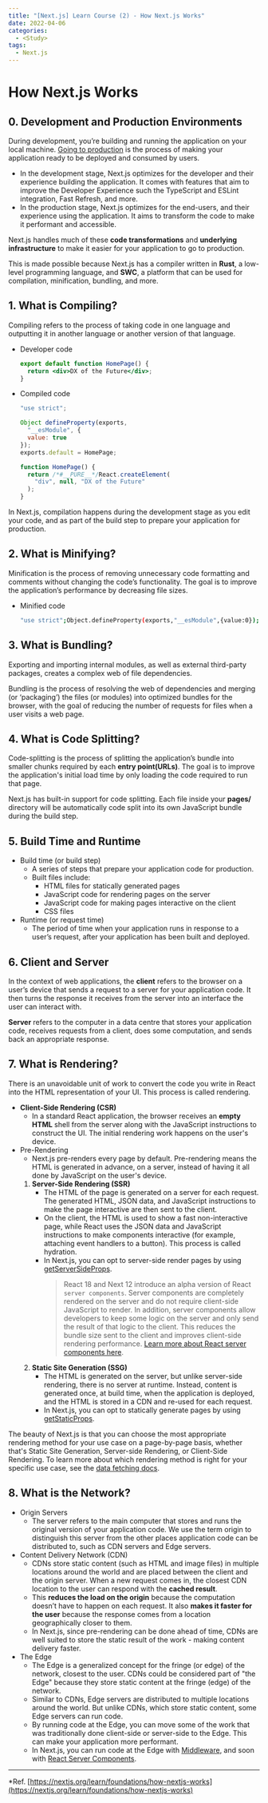 ```yaml
---
title: "[Next.js] Learn Course (2) - How Next.js Works"
date: 2022-04-06
categories:
  - <Study>
tags:
  - Next.js
---
```


# How Next.js Works

## 0. Development and Production Environments

During development, you’re building and running the application on your local machine. [Going to production](https://nextjs.org/docs/going-to-production) is the process of making your application ready to be deployed and consumed by users.

- In the development stage, Next.js optimizes for the developer and their experience building the application. It comes with features that aim to improve the Developer Experience such the TypeScript and ESLint integration, Fast Refresh, and more.
- In the production stage, Next.js optimizes for the end-users, and their experience using the application. It aims to transform the code to make it performant and accessible.

Next.js handles much of these **code transformations** and **underlying infrastructure** to make it easier for your application to go to production.

This is made possible because Next.js has a compiler written in **Rust**, a low-level programming language, and **SWC**, a platform that can be used for compilation, minification, bundling, and more.

## 1. What is Compiling?

Compiling refers to the process of taking code in one language and outputting it in another language or another version of that language.

- Developer code

  ```jsx
  export default function HomePage() {
    return <div>DX of the Future</div>;
  }
  ```

- Compiled code

  ```js
  "use strict";

  Object defineProperty(exports,
    "__esModule", {
    value: true
  });
  exports.default = HomePage;

  function HomePage() {
    return /*#__PURE__*/React.createElement(
      "div", null, "DX of the Future"
    );
  }
  ```

In Next.js, compilation happens during the development stage as you edit your code, and as part of the build step to prepare your application for production.

## 2. What is Minifying?

Minification is the process of removing unnecessary code formatting and comments without changing the code’s functionality. The goal is to improve the application’s performance by decreasing file sizes.

- Minified code

  ```bash
  "use strict";Object.defineProperty(exports,"__esModule",{value:0});exports.default=HomePage;function HomePage(){return React.createElement("div",null,"DX of the Future");}
  ```

## 3. What is Bundling?

Exporting and importing internal modules, as well as external third-party packages, creates a complex web of file dependencies.

Bundling is the process of resolving the web of dependencies and merging (or ‘packaging’) the files (or modules) into optimized bundles for the browser, with the goal of reducing the number of requests for files when a user visits a web page.

## 4. What is Code Splitting?

Code-splitting is the process of splitting the application’s bundle into smaller chunks required by each **entry point(URLs)**. The goal is to improve the application's initial load time by only loading the code required to run that page.

Next.js has built-in support for code splitting. Each file inside your **pages/** directory will be automatically code split into its own JavaScript bundle during the build step.

## 5. Build Time and Runtime

- Build time (or build step)
  - A series of steps that prepare your application code for production.
  - Built files include:
    - HTML files for statically generated pages
    - JavaScript code for rendering pages on the server
    - JavaScript code for making pages interactive on the client
    - CSS files
- Runtime (or request time)
  - The period of time when your application runs in response to a user’s request, after your application has been built and deployed.

## 6. Client and Server

In the context of web applications, the **client** refers to the browser on a user’s device that sends a request to a server for your application code. It then turns the response it receives from the server into an interface the user can interact with.

**Server** refers to the computer in a data centre that stores your application code, receives requests from a client, does some computation, and sends back an appropriate response.

## 7. What is Rendering?

There is an unavoidable unit of work to convert the code you write in React into the HTML representation of your UI. This process is called rendering.

- **Client-Side Rendering (CSR)**
  - In a standard React application, the browser receives an **empty HTML** shell from the server along with the JavaScript instructions to construct the UI. The initial rendering work happens on the user's device.
- Pre-Rendering
  - Next.js pre-renders every page by default. Pre-rendering means the HTML is generated in advance, on a server, instead of having it all done by JavaScript on the user's device.
  1.  **Server-Side Rendering (SSR)**
      - The HTML of the page is generated on a server for each request. The generated HTML, JSON data, and JavaScript instructions to make the page interactive are then sent to the client.
      - On the client, the HTML is used to show a fast non-interactive page, while React uses the JSON data and JavaScript instructions to make components interactive (for example, attaching event handlers to a button). This process is called hydration.
      - In Next.js, you can opt to server-side render pages by using [getServerSideProps](https://nextjs.org/docs/basic-features/data-fetching/get-server-side-props).
        > React 18 and Next 12 introduce an alpha version of React `server components`. Server components are completely rendered on the server and do not require client-side JavaScript to render. In addition, server components allow developers to keep some logic on the server and only send the result of that logic to the client. This reduces the bundle size sent to the client and improves client-side rendering performance. [Learn more about React server components here](https://reactjs.org/blog/2020/12/21/data-fetching-with-react-server-components.html).
  2.  **Static Site Generation (SSG)**
      - The HTML is generated on the server, but unlike server-side rendering, there is no server at runtime. Instead, content is generated once, at build time, when the application is deployed, and the HTML is stored in a CDN and re-used for each request.
      - In Next.js, you can opt to statically generate pages by using [getStaticProps](https://nextjs.org/docs/basic-features/data-fetching/get-static-props).

The beauty of Next.js is that you can choose the most appropriate rendering method for your use case on a page-by-page basis, whether that's Static Site Generation, Server-side Rendering, or Client-Side Rendering. To learn more about which rendering method is right for your specific use case, see the [data fetching docs](https://nextjs.org/docs/basic-features/data-fetching/overview).

## 8. What is the Network?

- Origin Servers
  - The server refers to the main computer that stores and runs the original version of your application code. We use the term origin to distinguish this server from the other places application code can be distributed to, such as CDN servers and Edge servers.
- Content Delivery Network (CDN)
  - CDNs store static content (such as HTML and image files) in multiple locations around the world and are placed between the client and the origin server. When a new request comes in, the closest CDN location to the user can respond with the **cached result**.
  - This **reduces the load on the origin** because the computation doesn’t have to happen on each request. It also **makes it faster for the user** because the response comes from a location geographically closer to them.
  - In Next.js, since pre-rendering can be done ahead of time, CDNs are well suited to store the static result of the work - making content delivery faster.
- The Edge
  - The Edge is a generalized concept for the fringe (or edge) of the network, closest to the user. CDNs could be considered part of "the Edge" because they store static content at the fringe (edge) of the network.
  - Similar to CDNs, Edge servers are distributed to multiple locations around the world. But unlike CDNs, which store static content, some Edge servers can run code.
  - By running code at the Edge, you can move some of the work that was traditionally done client-side or server-side to the Edge. This can make your application more performant.
  - In Next.js, you can run code at the Edge with [Middleware](https://nextjs.org/docs/middleware), and soon with [React Server Components](https://nextjs.org/docs/advanced-features/react-18/overview#react-server-components-alpha).

---

\*Ref. [https://nextjs.org/learn/foundations/how-nextjs-works](https://nextjs.org/learn/foundations/how-nextjs-works)
